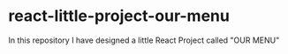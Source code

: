 # react-little-project-our-menu
In this repository I have designed a little React Project called "OUR MENU"
